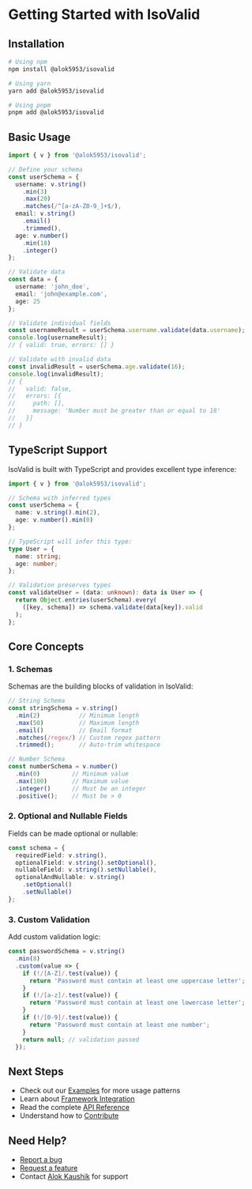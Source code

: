 # Getting Started with IsoValid

## Installation

```bash
# Using npm
npm install @alok5953/isovalid

# Using yarn
yarn add @alok5953/isovalid

# Using pnpm
pnpm add @alok5953/isovalid
```

## Basic Usage

```typescript
import { v } from '@alok5953/isovalid';

// Define your schema
const userSchema = {
  username: v.string()
    .min(3)
    .max(20)
    .matches(/^[a-zA-Z0-9_]+$/),
  email: v.string()
    .email()
    .trimmed(),
  age: v.number()
    .min(18)
    .integer()
};

// Validate data
const data = {
  username: 'john_doe',
  email: 'john@example.com',
  age: 25
};

// Validate individual fields
const usernameResult = userSchema.username.validate(data.username);
console.log(usernameResult);
// { valid: true, errors: [] }

// Validate with invalid data
const invalidResult = userSchema.age.validate(16);
console.log(invalidResult);
// { 
//   valid: false, 
//   errors: [{ 
//     path: [], 
//     message: 'Number must be greater than or equal to 18' 
//   }] 
// }
```

## TypeScript Support

IsoValid is built with TypeScript and provides excellent type inference:

```typescript
import { v } from '@alok5953/isovalid';

// Schema with inferred types
const userSchema = {
  name: v.string().min(2),
  age: v.number().min(0)
};

// TypeScript will infer this type:
type User = {
  name: string;
  age: number;
};

// Validation preserves types
const validateUser = (data: unknown): data is User => {
  return Object.entries(userSchema).every(
    ([key, schema]) => schema.validate(data[key]).valid
  );
};
```

## Core Concepts

### 1. Schemas

Schemas are the building blocks of validation in IsoValid:

```typescript
// String Schema
const stringSchema = v.string()
  .min(2)           // Minimum length
  .max(50)          // Maximum length
  .email()          // Email format
  .matches(/regex/) // Custom regex pattern
  .trimmed();       // Auto-trim whitespace

// Number Schema
const numberSchema = v.number()
  .min(0)         // Minimum value
  .max(100)       // Maximum value
  .integer()      // Must be an integer
  .positive();    // Must be > 0
```

### 2. Optional and Nullable Fields

Fields can be made optional or nullable:

```typescript
const schema = {
  requiredField: v.string(),
  optionalField: v.string().setOptional(),
  nullableField: v.string().setNullable(),
  optionalAndNullable: v.string()
    .setOptional()
    .setNullable()
};
```

### 3. Custom Validation

Add custom validation logic:

```typescript
const passwordSchema = v.string()
  .min(8)
  .custom(value => {
    if (!/[A-Z]/.test(value)) {
      return 'Password must contain at least one uppercase letter';
    }
    if (!/[a-z]/.test(value)) {
      return 'Password must contain at least one lowercase letter';
    }
    if (!/[0-9]/.test(value)) {
      return 'Password must contain at least one number';
    }
    return null; // validation passed
  });
```

## Next Steps

- Check out our [Examples](Examples) for more usage patterns
- Learn about [Framework Integration](Framework-Integration)
- Read the complete [API Reference](API-Reference)
- Understand how to [Contribute](Contributing)

## Need Help?

- [Report a bug](https://github.com/alok5953/isovalid/issues/new?template=bug_report.md)
- [Request a feature](https://github.com/alok5953/isovalid/issues/new?template=feature_request.md)
- Contact [Alok Kaushik](mailto:alokkaushik5953@gmail.com) for support
